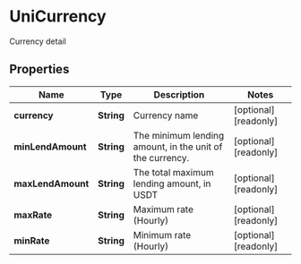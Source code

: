 
# UniCurrency

Currency detail

## Properties

Name | Type | Description | Notes
------------ | ------------- | ------------- | -------------
**currency** | **String** | Currency name |  [optional] [readonly]
**minLendAmount** | **String** | The minimum lending amount, in the unit of the currency. |  [optional] [readonly]
**maxLendAmount** | **String** | The total maximum lending amount, in USDT |  [optional] [readonly]
**maxRate** | **String** | Maximum rate (Hourly) |  [optional] [readonly]
**minRate** | **String** | Minimum rate (Hourly) |  [optional] [readonly]

